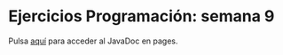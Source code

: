 # Ejercicios Programación: semana 9
Pulsa [aquí](https://sram-daw.github.io/Ejercicios-semana9/JavaDoc/package-summary.html) para acceder al JavaDoc en pages.